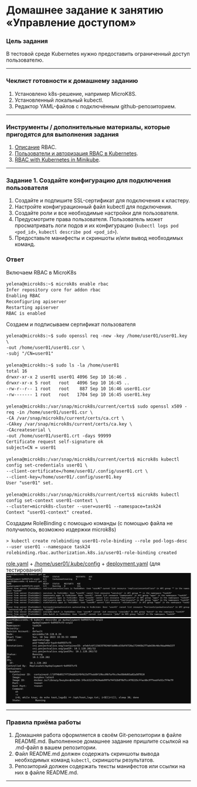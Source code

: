 # Домашнее задание к занятию «Управление доступом»

### Цель задания

В тестовой среде Kubernetes нужно предоставить ограниченный доступ пользователю.

------

### Чеклист готовности к домашнему заданию

1. Установлено k8s-решение, например MicroK8S.
2. Установленный локальный kubectl.
3. Редактор YAML-файлов с подключённым github-репозиторием.

------

### Инструменты / дополнительные материалы, которые пригодятся для выполнения задания

1. [Описание](https://kubernetes.io/docs/reference/access-authn-authz/rbac/) RBAC.
2. [Пользователи и авторизация RBAC в Kubernetes](https://habr.com/ru/company/flant/blog/470503/).
3. [RBAC with Kubernetes in Minikube](https://medium.com/@HoussemDellai/rbac-with-kubernetes-in-minikube-4deed658ea7b).

------

### Задание 1. Создайте конфигурацию для подключения пользователя

1. Создайте и подпишите SSL-сертификат для подключения к кластеру.
2. Настройте конфигурационный файл kubectl для подключения.
3. Создайте роли и все необходимые настройки для пользователя.
4. Предусмотрите права пользователя. Пользователь может просматривать логи подов и их конфигурацию (`kubectl logs pod <pod_id>`, `kubectl describe pod <pod_id>`).
5. Предоставьте манифесты и скриншоты и/или вывод необходимых команд.

### Ответ
Включаем RBAC в MicroK8s
```
yelena@microk8s:~$ microk8s enable rbac
Infer repository core for addon rbac
Enabling RBAC
Reconfiguring apiserver
Restarting apiserver
RBAC is enabled
```

Создаем и подписываем сертификат пользователя
```
yelena@microk8s:~$ sudo openssl req -new -key /home/user01/user01.key \
-out /home/user01/user01.csr \
-subj "/CN=user01"

yelena@microk8s:~$ sudo ls -la /home/user01
total 16
drwxr-xr-x 2 user01 user01 4096 Sep 10 16:46 .
drwxr-xr-x 5 root   root   4096 Sep 10 16:45 ..
-rw-r--r-- 1 root   root    887 Sep 10 16:46 user01.csr
-rw------- 1 root   root   1704 Sep 10 16:45 user01.key

yelena@microk8s:/var/snap/microk8s/current/certs$ sudo openssl x509 -req -in /home/user01/user01.csr \
-CA /var/snap/microk8s/current/certs/ca.crt \
-CAkey /var/snap/microk8s/current/certs/ca.key \
-CAcreateserial \
-out /home/user01/user01.crt -days 99999
Certificate request self-signature ok
subject=CN = user01

yelena@microk8s:/var/snap/microk8s/current/certs$ microk8s kubectl config set-credentials user01 \
--client-certificate=/home/user01/.config/user01.crt \
--client-key=/home/user01/.config/user01.key
User "user01" set.

yelena@microk8s:/var/snap/microk8s/current/certs$ microk8s kubectl config set-context user01-context \
--cluster=microk8s-cluster --user=user01 --namespace=task24
Context "user01-context" created.
```
Создадим RoleBinding с помощью команды (с помощью файла не получилось, возможно издержки microk8s)
```
> kubectl create rolebinding user01-role-binding --role pod-logs-desc --user user01 --namespace task24
rolebinding.rbac.authorization.k8s.io/user01-role-binding created
```
[role.yaml](./role.yaml) + [/home/user01/.kube/config](./user01_kube_config) + [deployment.yaml](./deployment.yaml) 
(для тестирования)
<br />
![task1_1](./task1_1.PNG) <br />
![task1_2](./task1_2.PNG) <br />


------

### Правила приёма работы

1. Домашняя работа оформляется в своём Git-репозитории в файле README.md. Выполненное домашнее задание пришлите ссылкой на .md-файл в вашем репозитории.
2. Файл README.md должен содержать скриншоты вывода необходимых команд `kubectl`, скриншоты результатов.
3. Репозиторий должен содержать тексты манифестов или ссылки на них в файле README.md.

------

